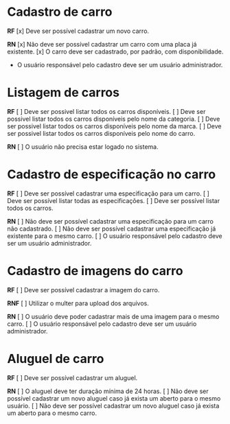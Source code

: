 # Cadastro de carro

**RF**
[x] Deve ser possível cadastrar um novo carro.

**RN**
[x] Não deve ser possível cadastrar um carro com uma placa já existente.
[x] O carro deve ser cadastrado, por padrão, com disponibilidade.

- O usuário responsável pelo cadastro deve ser um usuário administrador.

# Listagem de carros

**RF**
[ ] Deve ser possivel listar todos os carros disponíveis.
[ ] Deve ser possivel listar todos os carros disponíveis pelo nome da categoria.
[ ] Deve ser possivel listar todos os carros disponíveis pelo nome da marca.
[ ] Deve ser possivel listar todos os carros disponíveis pelo nome do carro.

**RN**
[ ] O usuário não precisa estar logado no sistema.

# Cadastro de especificação no carro

**RF**
[ ] Deve ser possível cadastrar uma especificação para um carro.
[ ] Deve ser possível listar todas as especificações.
[ ] Deve ser possível listar todos os carros.

**RN**
[ ] Não deve ser possível cadastrar uma especificação para um carro não cadastrado.
[ ] Não deve ser possível cadastrar uma especificação já existente para o mesmo carro.
[ ] O usuário responsável pelo cadastro deve ser um usuário administrador.

# Cadastro de imagens do carro

**RF**
[ ] Deve ser possível cadastrar a imagem do carro.

**RNF**
[ ] Utilizar o multer para upload dos arquivos.

**RN**
[ ] O usuário deve poder cadastrar mais de uma imagem para o mesmo carro.
[ ] O usuário responsável pelo cadastro deve ser um usuário administrador.

# Aluguel de carro

**RF**
[ ] Deve ser possível cadastrar um aluguel.

**RN**
[ ] O aluguel deve ter duração mínima de 24 horas.
[ ] Não deve ser possível cadastrar um novo aluguel caso já exista um aberto para o mesmo usuário.
[ ] Não deve ser possível cadastrar um novo aluguel caso já exista um aberto para o mesmo carro.
